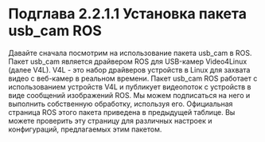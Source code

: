 # Подглава 2.2.1.1 Установка пакета usb\_cam ROS

Давайте сначала посмотрим на использование пакета usb\_cam в ROS. Пакет usb\_cam является драйвером ROS для USB-камер Video4Linux \(далее V4L\). V4L - это набор драйверов устройств в Linux для захвата видео с веб-камер в реальном времени. Пакет usb\_cam ROS работает с использованием устройств V4L и публикует видеопоток с устройств в виде сообщений изображений ROS. Мы можем подписаться на него и выполнить собственную обработку, используя его. Официальная страница ROS этого пакета приведена в предыдущей таблице. Вы можете проверить эту страницу для различных настроек и конфигураций, предлагаемых этим пакетом.

